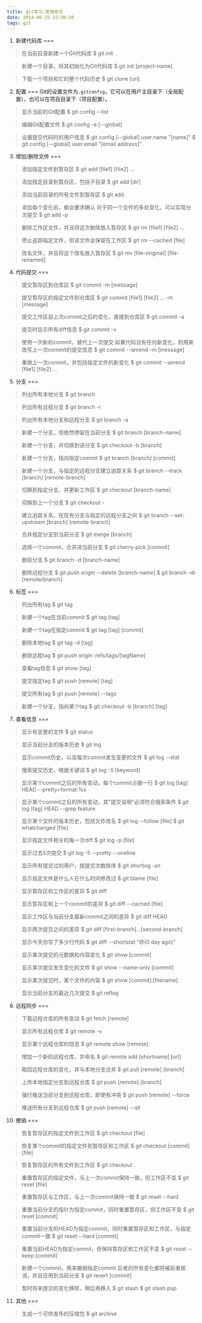 ```yaml
---
title: git学习-常用命令
date: 2014-06-15 22:30:10
tags: git
---
```

<!-- more -->

1. 新建代码库
===
> 在当前目录新建一个Git代码库
$ git init

> 新建一个目录，将其初始化为Git代码库
$ git init [project-name]

> 下载一个项目和它的整个代码历史
$ git clone [url]

2. 配置
===
Git的设置文件为`.gitconfig`，它可以在用户主目录下（全局配置），也可以在项目目录下（项目配置）。

> 显示当前的Git配置
$ git config --list

> 编辑Git配置文件
$ git config -e [--global]

> 设置提交代码时的用户信息
$ git config [--global] user.name "[name]"
$ git config [--global] user.email "[email address]"

3. 增加/删除文件
===
> 添加指定文件到暂存区
$ git add [file1] [file2] ...

> 添加指定目录到暂存区，包括子目录
$ git add [dir]

> 添加当前目录的所有文件到暂存区
$ git add .

> 添加每个变化前，都会要求确认
> 对于同一个文件的多处变化，可以实现分次提交
$ git add -p

> 删除工作区文件，并且将这次删除放入暂存区
$ git rm [file1] [file2] ...

> 停止追踪指定文件，但该文件会保留在工作区
$ git rm --cached [file]

> 改名文件，并且将这个改名放入暂存区
$ git mv [file-original] [file-renamed]

4. 代码提交
===
> 提交暂存区到仓库区
$ git commit -m [message]

> 提交暂存区的指定文件到仓库区
$ git commit [file1] [file2] ... -m [message]

> 提交工作区自上次commit之后的变化，直接到仓库区
$ git commit -a

> 提交时显示所有diff信息
$ git commit -v

> 使用一次新的commit，替代上一次提交
> 如果代码没有任何新变化，则用来改写上一次commit的提交信息
$ git commit --amend -m [message]

> 重做上一次commit，并包括指定文件的新变化
$ git commit --amend [file1] [file2] ...

5. 分支
===
> 列出所有本地分支
$ git branch

> 列出所有远程分支
$ git branch -r

> 列出所有本地分支和远程分支
$ git branch -a

> 新建一个分支，但依然停留在当前分支
$ git branch [branch-name]

> 新建一个分支，并切换到该分支
$ git checkout -b [branch]

> 新建一个分支，指向指定commit
$ git branch [branch] [commit]

> 新建一个分支，与指定的远程分支建立追踪关系
$ git branch --track [branch] [remote-branch]

> 切换到指定分支，并更新工作区
$ git checkout [branch-name]

> 切换到上一个分支
$ git checkout -

> 建立追踪关系，在现有分支与指定的远程分支之间
$ git branch --set-upstream [branch] [remote-branch]

> 合并指定分支到当前分支
$ git merge [branch]

> 选择一个commit，合并进当前分支
$ git cherry-pick [commit]

> 删除分支
$ git branch -d [branch-name]

> 删除远程分支
$ git push origin --delete [branch-name]
$ git branch -dr [remote/branch]

6. 标签
===
> 列出所有tag
$ git tag

> 新建一个tag在当前commit
$ git tag [tag]

> 新建一个tag在指定commit
$ git tag [tag] [commit]

> 删除本地tag
$ git tag -d [tag]

> 删除远程tag
$ git push origin :refs/tags/[tagName]

> 查看tag信息
$ git show [tag]

> 提交指定tag
$ git push [remote] [tag]

> 提交所有tag
$ git push [remote] --tags

> 新建一个分支，指向某个tag
$ git checkout -b [branch] [tag]

7. 查看信息
===
> 显示有变更的文件
$ git status

> 显示当前分支的版本历史
$ git log

> 显示commit历史，以及每次commit发生变更的文件
$ git log --stat

> 搜索提交历史，根据关键词
$ git log -S [keyword]

> 显示某个commit之后的所有变动，每个commit占据一行
$ git log [tag] HEAD --pretty=format:%s

> 显示某个commit之后的所有变动，其"提交说明"必须符合搜索条件
$ git log [tag] HEAD --grep feature

> 显示某个文件的版本历史，包括文件改名
$ git log --follow [file]
$ git whatchanged [file]

> 显示指定文件相关的每一次diff
$ git log -p [file]

> 显示过去5次提交
$ git log -5 --pretty --oneline

> 显示所有提交过的用户，按提交次数排序
$ git shortlog -sn

> 显示指定文件是什么人在什么时间修改过
$ git blame [file]

> 显示暂存区和工作区的差异
$ git diff

> 显示暂存区和上一个commit的差异
$ git diff --cached [file]

> 显示工作区与当前分支最新commit之间的差异
$ git diff HEAD

> 显示两次提交之间的差异
$ git diff [first-branch]...[second-branch]

> 显示今天你写了多少行代码
$ git diff --shortstat "@{0 day ago}"

> 显示某次提交的元数据和内容变化
$ git show [commit]

> 显示某次提交发生变化的文件
$ git show --name-only [commit]

> 显示某次提交时，某个文件的内容
$ git show [commit]:[filename]

> 显示当前分支的最近几次提交
$ git reflog

8. 远程同步
===
> 下载远程仓库的所有变动
$ git fetch [remote]

> 显示所有远程仓库
$ git remote -v

> 显示某个远程仓库的信息
$ git remote show [remote]

> 增加一个新的远程仓库，并命名
$ git remote add [shortname] [url]

> 取回远程仓库的变化，并与本地分支合并
$ git pull [remote] [branch]

> 上传本地指定分支到远程仓库
$ git push [remote] [branch]

> 强行推送当前分支到远程仓库，即使有冲突
$ git push [remote] --force

> 推送所有分支到远程仓库
$ git push [remote] --all

10. 撤销
===
> 恢复暂存区的指定文件到工作区
$ git checkout [file]

> 恢复某个commit的指定文件到暂存区和工作区
$ git checkout [commit] [file]

> 恢复暂存区的所有文件到工作区
$ git checkout .

> 重置暂存区的指定文件，与上一次commit保持一致，但工作区不变
$ git reset [file]

> 重置暂存区与工作区，与上一次commit保持一致
$ git reset --hard

> 重置当前分支的指针为指定commit，同时重置暂存区，但工作区不变
$ git reset [commit]

> 重置当前分支的HEAD为指定commit，同时重置暂存区和工作区，与指定commit一致
$ git reset --hard [commit]

> 重置当前HEAD为指定commit，但保持暂存区和工作区不变
$ git reset --keep [commit]

> 新建一个commit，用来撤销指定commit
> 后者的所有变化都将被前者抵消，并且应用到当前分支
$ git revert [commit]

> 暂时将未提交的变化移除，稍后再移入
$ git stash
$ git stash pop

11. 其他
===
> 生成一个可供发布的压缩包
$ git archive
